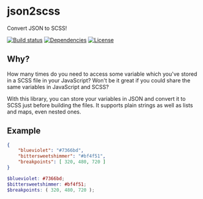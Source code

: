 # json2scss
Convert JSON to SCSS!

[![Build status](https://travis-ci.org/satya164/json2scss.svg?branch=master)](https://travis-ci.org/satya164/json2scss)
[![Dependencies](https://david-dm.org/satya164/json2scss.svg)](https://david-dm.org/satya164/json2scss)
[![License](https://img.shields.io/npm/l/json2scss.svg)](http://opensource.org/licenses/mit-license.php)

## Why?
How many times do you need to access some variable which you've stored in a SCSS file in your JavaScript? Won't be it great if you could share the same variables in JavaScript and SCSS?

With this library, you can store your variables in JSON and convert it to SCSS just before building the files. It supports plain strings as well as lists and maps, even nested ones.

## Example
```json
{
    "blueviolet": "#7366bd",
    "bittersweetshimmer": "#bf4f51",
    "breakpoints": [ 320, 480, 720 ]
}
```

```scss
$blueviolet: #7366bd;
$bittersweetshimmer: #bf4f51;
$breakpoints: ( 320, 480, 720 );
```
